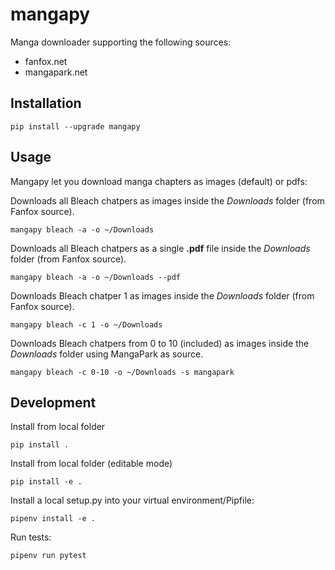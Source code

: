 # mangapy

Manga downloader supporting the following sources:

- fanfox.net
- mangapark.net

## Installation

```
pip install --upgrade mangapy
```

## Usage

Mangapy let you download manga chapters as images (default) or pdfs:

Downloads all Bleach chatpers as images inside the *Downloads* folder (from Fanfox source).
```
mangapy bleach -a -o ~/Downloads
```

Downloads all Bleach chatpers as a single **.pdf** file inside the *Downloads* folder (from Fanfox source).
```
mangapy bleach -a -o ~/Downloads --pdf
```

Downloads Bleach chatper 1 as images inside the *Downloads* folder (from Fanfox source).
```
mangapy bleach -c 1 -o ~/Downloads
```

Downloads Bleach chatpers from 0 to 10 (included) as images inside the *Downloads* folder using MangaPark as source.
```
mangapy bleach -c 0-10 -o ~/Downloads -s mangapark
```

## Development

Install from local folder

```
pip install .
```

Install from local folder (editable mode)

```
pip install -e .
```

Install a local setup.py into your virtual environment/Pipfile:

```
pipenv install -e .
```

Run tests:

```
pipenv run pytest
```